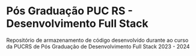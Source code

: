 # Pós Graduação PUC RS - Desenvolvimento Full Stack

Repositório de armazenamento de código desenvolvido durante ao curso da PUCRS de Pós Graduação de Desenvolvimento Full Stack 2023 - 2024
